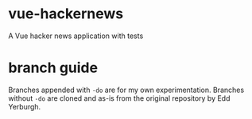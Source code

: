 # vue-hackernews
A Vue hacker news application with tests

# branch guide
Branches appended with `-do` are for my own experimentation. Branches without `-do` are cloned and as-is from the original repository by Edd Yerburgh.

